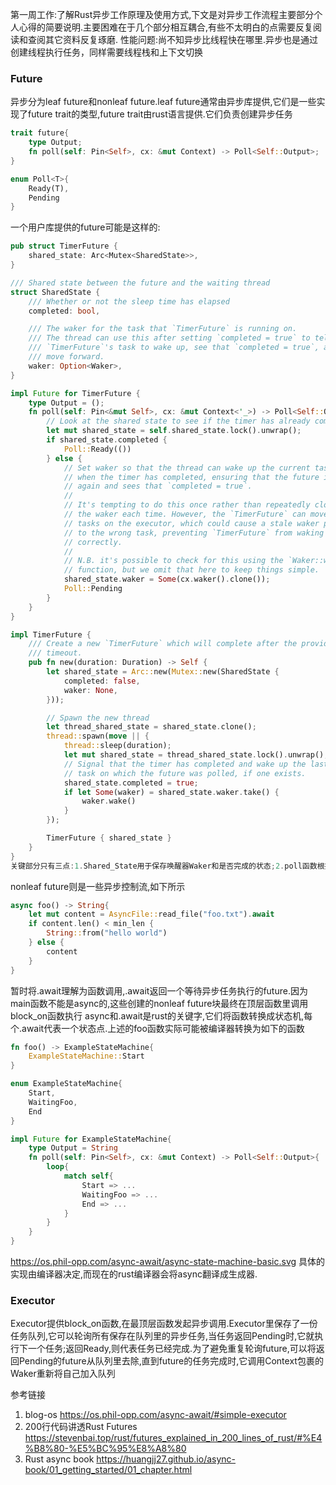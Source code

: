 第一周工作:了解Rust异步工作原理及使用方式,下文是对异步工作流程主要部分个人心得的简要说明.主要困难在于几个部分相互耦合,有些不太明白的点需要反复阅读和查阅其它资料反复琢磨.
性能问题:尚不知异步比线程快在哪里.异步也是通过创建线程执行任务，同样需要线程栈和上下文切换


### Future
异步分为leaf future和nonleaf future.leaf future通常由异步库提供,它们是一些实现了future trait的类型,future trait由rust语言提供.它们负责创建异步任务
``` rust
trait future{
    type Output;
    fn poll(self: Pin<Self>, cx: &mut Context) -> Poll<Self::Output>;
}

enum Poll<T>{
    Ready(T),
    Pending
}
```
一个用户库提供的future可能是这样的:
``` rust
pub struct TimerFuture {
    shared_state: Arc<Mutex<SharedState>>,
}

/// Shared state between the future and the waiting thread
struct SharedState {
    /// Whether or not the sleep time has elapsed
    completed: bool,

    /// The waker for the task that `TimerFuture` is running on.
    /// The thread can use this after setting `completed = true` to tell
    /// `TimerFuture`'s task to wake up, see that `completed = true`, and
    /// move forward.
    waker: Option<Waker>,
}

impl Future for TimerFuture {
    type Output = ();
    fn poll(self: Pin<&mut Self>, cx: &mut Context<'_>) -> Poll<Self::Output> {
        // Look at the shared state to see if the timer has already completed.
        let mut shared_state = self.shared_state.lock().unwrap();
        if shared_state.completed {
            Poll::Ready(())
        } else {
            // Set waker so that the thread can wake up the current task
            // when the timer has completed, ensuring that the future is polled
            // again and sees that `completed = true`.
            //
            // It's tempting to do this once rather than repeatedly cloning
            // the waker each time. However, the `TimerFuture` can move between
            // tasks on the executor, which could cause a stale waker pointing
            // to the wrong task, preventing `TimerFuture` from waking up
            // correctly.
            //
            // N.B. it's possible to check for this using the `Waker::will_wake`
            // function, but we omit that here to keep things simple.
            shared_state.waker = Some(cx.waker().clone());
            Poll::Pending
        }
    }
}

impl TimerFuture {
    /// Create a new `TimerFuture` which will complete after the provided
    /// timeout.
    pub fn new(duration: Duration) -> Self {
        let shared_state = Arc::new(Mutex::new(SharedState {
            completed: false,
            waker: None,
        }));

        // Spawn the new thread
        let thread_shared_state = shared_state.clone();
        thread::spawn(move || {
            thread::sleep(duration);
            let mut shared_state = thread_shared_state.lock().unwrap();
            // Signal that the timer has completed and wake up the last
            // task on which the future was polled, if one exists.
            shared_state.completed = true;
            if let Some(waker) = shared_state.waker.take() {
                waker.wake()
            }
        });

        TimerFuture { shared_state }
    }
}
关键部分只有三点:1.Shared_State用于保存唤醒器Waker和是否完成的状态;2.poll函数根据是否完成返回不同的返回值;3.new函数通过新建线程执行异步任务
```
nonleaf future则是一些异步控制流,如下所示

``` rust
async foo() -> String{
    let mut content = AsyncFile::read_file("foo.txt").await
    if content.len() < min_len {
        String::from("hello world")
    } else {
        content
    }
}
```
暂时将.await理解为函数调用,.await返回一个等待异步任务执行的future.因为main函数不能是async的,这些创建的nonleaf future块最终在顶层函数里调用block_on函数执行
async和.await是rust的关键字,它们将函数转换成状态机,每个.await代表一个状态点.上述的foo函数实际可能被编译器转换为如下的函数
``` rust
fn foo() -> ExampleStateMachine{
    ExampleStateMachine::Start
}

enum ExampleStateMachine{
    Start,
    WaitingFoo,
    End
}

impl Future for ExampleStateMachine{
    type Output = String
    fn poll(self: Pin<Self>, cx: &mut Context) -> Poll<Self::Output>{
        loop{
            match self{
                Start => ...
                WaitingFoo => ...
                End => ...
            }
        }
    }
}
```
https://os.phil-opp.com/async-await/async-state-machine-basic.svg
具体的实现由编译器决定,而现在的rust编译器会将async翻译成生成器.

### Executor
Executor提供block_on函数,在最顶层函数发起异步调用.Executor里保存了一份任务队列,它可以轮询所有保存在队列里的异步任务,当任务返回Pending时,它就执行下一个任务;返回Ready,则代表任务已经完成.为了避免重复轮询future,可以将返回Pending的future从队列里去除,直到future的任务完成时,它调用Context包裹的Waker重新将自己加入队列

参考链接
1. blog-os https://os.phil-opp.com/async-await/#simple-executor
2. 200行代码讲透Rust Futures https://stevenbai.top/rust/futures_explained_in_200_lines_of_rust/#%E4%B8%80-%E5%BC%95%E8%A8%80
3. Rust async book https://huangjj27.github.io/async-book/01_getting_started/01_chapter.html